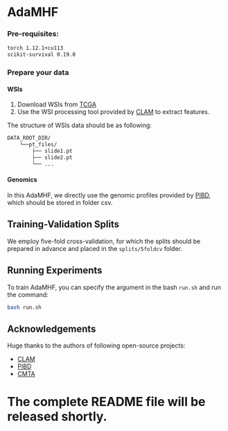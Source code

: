 # AdaMHF


### Pre-requisites:
```bash
torch 1.12.1+cu113
scikit-survival 0.19.0
```
### Prepare your data
#### WSIs
1. Download WSIs from [TCGA](https://portal.gdc.cancer.gov/)
2. Use the WSI processing tool provided by [CLAM](https://github.com/mahmoodlab/CLAM) to extract features.

The structure of WSIs data should be as following:
```bash
DATA_ROOT_DIR/
    └──pt_files/
        ├── slide1.pt
        ├── slide2.pt
        └── ...
```

#### Genomics
In this AdaMHF, we directly use the genomic profiles provided by [PIBD](https://github.com/zylbuaa/PIBD), which should be stored in folder csv.

## Training-Validation Splits
We employ five-fold cross-validation, for which the splits should be prepared in advance and placed in the `splits/5foldcv` folder.



## Running Experiments
To train AdaMHF, you can specify the argument in the bash `run.sh` and run the command:
```bash
bash run.sh
```
## Acknowledgements
Huge thanks to the authors of following open-source projects:
- [CLAM](https://github.com/mahmoodlab/CLAM)
- [PIBD](https://github.com/zylbuaa/PIBD)
- [CMTA](https://github.com/FT-ZHOU-ZZZ/CMTA)
# The complete README file will be released shortly.

